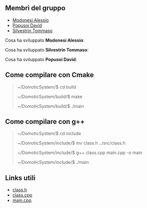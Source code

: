 ## Membri del gruppo
- [Modonesi Alessio](https://github.com/alessiomodonesi)
- [Popusoi David](https://github.com/davidpopusoi)
- [Silvestrin Tommaso](https://github.com/tommasosilvestrin)

Cosa ha sviluppato **Modonesi Alessio**:

Cosa ha sviluppato **Silvestrin Tommaso**:

Cosa ha sviluppato **Popusoi David**:

## Come compilare con Cmake
> ~/DomoticSystem/$ cd build
>
> ~/DomoticSystem/build/$ make
> 
> ~/DomoticSystem/build/$ ./main

## Come compilare con g++
> ~/DomoticSystem/$ cd include
> 
> ~/DomoticSystem/include/$ mv class.h ../src/class.h
> 
> ~/DomoticSystem/include/$ g++ class.cpp main.cpp -o main
> 
> ~/DomoticSystem/include/$ ./main

## Links utili
- [class.h](./include/class.h)
- [class.cpp](./src/class.cpp)
- [main.cpp](./src/main.cpp)

